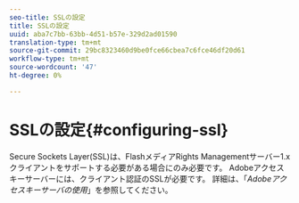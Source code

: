 ```yaml
---
seo-title: SSLの設定
title: SSLの設定
uuid: aba7c7bb-63bb-4d51-b57e-329d2ad01590
translation-type: tm+mt
source-git-commit: 29bc8323460d9be0fce66cbea7c6fce46df20d61
workflow-type: tm+mt
source-wordcount: '47'
ht-degree: 0%

---
```



# SSLの設定{#configuring-ssl}

Secure Sockets Layer(SSL)は、FlashメディアRights Managementサーバー1.xクライアントをサポートする必要がある場合にのみ必要です。 Adobeアクセスキーサーバーには、クライアント認証のSSLが必要です。 詳細は、「*Adobeアクセスキーサーバの使用*」を参照してください。
